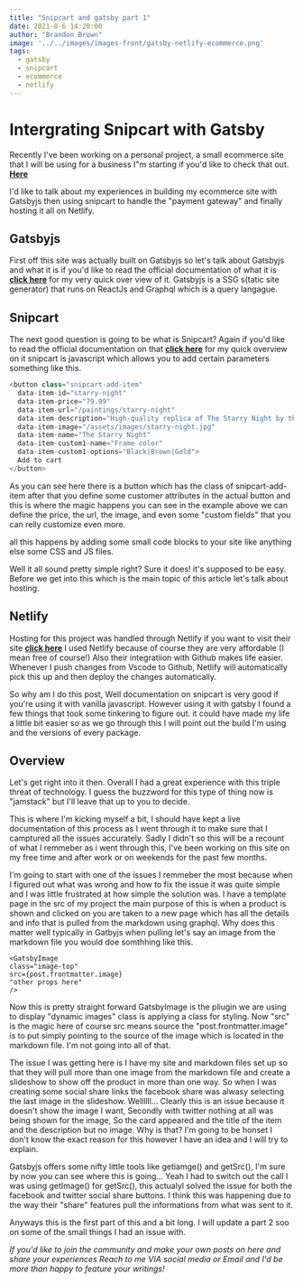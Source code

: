 ```yaml
---
title: "Snipcart and gatsby part 1"
date: 2021-8-6 14:20:00
author: "Brandon Brown"
image: '../../images/images-front/gatsby-netlify-ecommerce.png'
tags:
  - gatsby
  - snipcart
  - ecommerce
  - netlify
---
```


# Intergrating Snipcart with Gatsby 

Recently I've been working on a personal project, a small ecommerce site that I will be using for a business I"m starting if you'd like to check that out. **[Here](https://inkdera.com)**

I'd like to talk about my experiences in building my ecommerce site with Gatsbyjs then using snipcart to handle the "payment gateway" and finally hosting it all on Netlify.

## Gatsbyjs

First off this site was actually built on Gatsbyjs so let's talk about Gatsbyjs and what it is if you'd like to read the official documentation of what it is **[click here](https://gatsbyjs.com)** for my very quick over view of it. Gatsbyjs is a SSG s(tatic site generator) that runs on ReactJs and Graphql which is a query langague. 

## Snipcart

The next good question is going to be what is Snipcart? Again if you'd like to read the official documentation on that **[click here](https://snipcart.com)** for my quick overview on it snipcart is javascript which allows you to add certain parameters something like this.

```js
<button class="snipcart-add-item"
  data-item-id="starry-night"
  data-item-price="79.99"
  data-item-url="/paintings/starry-night"
  data-item-description="High-quality replica of The Starry Night by the Dutch post-impressionist painter Vincent van Gogh."
  data-item-image="/assets/images/starry-night.jpg"
  data-item-name="The Starry Night"
  data-item-custom1-name="Frame color"
  data-item-custom1-options="Black|Brown|Gold">
  Add to cart
</button>
```

As you can see here there is a button which has the class of snipcart-add-item after that you define some customer attributes in the actual button and this is where the magic happens you can see in the example above we can define the price, the url, the image, and even some "custom fields" that you can relly customize even more.

all this happens by adding some small code blocks to your site like anything else some CSS and JS files.

Well it all sound pretty simple right? Sure it does! it's supposed to be easy. Before we get into this which is the main topic of this article let's talk about hosting.

## Netlify

Hosting for this project was handled through Netlify if you want to visit their site **[click here](https://netlify.com)** I used Netlify because of course they are very affordable (I mean free of course!) Also their integratiion with Github makes life easier. Whenever I push changes from Vscode to Github, Netlify will automatically pick this up and then deploy the changes automatically. 

So why am I do this post, Well documentation on snipcart is very good if you're using it with vanilla javascript. However using it with gatsby I found a few things that took some tinkering to figure out. it could have made my life a little bit easier so as we go through this I will point out the build I'm using and the versions of every package. 

## Overview

Let's get right into it then. Overall I had a great experience with this triple threat of technology. I guess the buzzword for this type of thing now is "jamstack" but I'll leave that up to you to decide.

This is where I'm kicking myself a bit, I should have kept a live documentation of this process as I went through it to make sure that I camptured all the issues accurately. Sadly I didn't so this will be a recount of what I remmeber as i went through this, I've been working on this site on my free time and after work or on weekends for the past few months. 

I'm going to start with one of the issues I remmeber the most because when I figured out what was wrong and how to fix the issue it was quite simple and I was little frustrated at how simple the solution was. I have a template page in the src of my project the main purpose of this is when a product is shown and clicked on you are taken to a new page which has all the details and info that is pulled from the markdown using graphql. Why does this matter well typically in Gatbyjs when pulling let's say an image from the markdown file you would doe somthhing like this. 

```
<GatsbyImage 
class="image-top"
src={post.frontmatter.image}
"other props here"
/>
```

Now this is pretty straight forward GatsbyImage is the pliugin we are using to display "dynamic images" class is applying a class for styling. Now "src" is the magic here of course src means source the "post.frontmatter.image" is to put simply pointing to the source of the image which is located in the markdown file. I'm not going into all of that.

The issue I was getting here is I have my site and markdown files set up so that they will pull more than one image from the markdown file and create a slideshow to show off the product in more than one way. So when I was creating some social share links the facebook share was alwasy selecting the last image in the slideshow. Wellllll... Clearly this is an issue because it doesn't show the image I want, Secondly with twitter nothing at all was being shown for the image, So the card appeared and the title of the item and the description but no image. Why is that? I'm going to be honset I don't know the exact reason for this however I have an idea and I will try to explain.

Gatsbyjs offers some nifty little tools like getiamge() and getSrc(), I'm sure by now you can see where this is going... Yeah I had to switch out the call I was using getImage() for getSrc(), this actualyl solved the issue for both the facebook and twitter social share buttons. I think this was happening due to the way their "share" features pull the informations from what was sent to it.

Anyways this is the first part of this and a bit long. I will update a part 2 soo on some of the small things I had an issue with. 

*If you'd like to join the community and make your own posts on here and share your experiences Reach to me VIA social media or Email and I'd be more than happy to feature your writings!*






